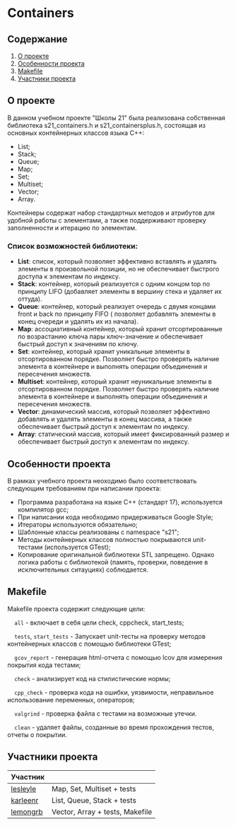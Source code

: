 # Containers

## Содержание

1. [О проекте](#о-проекте)
2. [Особенности проекта](#особенности-проекта)
3. [Makefile](#makefile)
4. [Участники проекта](#участники-проекта)

## О проекте

В данном учебном проекте "Школы 21" была реализована собственная библиотека s21_containers.h и s21_containersplus.h, состоящая из основных контейнерных классов языка C++:
* List;
* Stack;
* Queue;
* Map;
* Set;
* Multiset;
* Vector;
* Array.

Контейнеры содержат набор стандартных методов и атрибутов для удобной работы с элементами, а также поддерживают проверку заполненности и итерацию по элементам.

### Список возможностей библиотеки:

* **List**: список, который позволяет эффективно вставлять и удалять элементы в произвольной позиции, но не обеспечивает быстрого доступа к элементам по индексу.
* **Stack**: контейнер, который реализуется с одним концом top по принципу LIFO (добавляет элементы в вершину стека и удаляет их оттуда).
* **Queue**: контейнер, который реализует очередь с двумя концами front и back по принципу FIFO ( позволяет добавлять элементы в конец очереди и удалять их из начала).
* **Map**: ассоциативный контейнер, который хранит отсортированные по возрастанию ключа пары ключ-значение и обеспечивает быстрый доступ к значениям по ключу.
* **Set**: контейнер, который хранит уникальные элементы в отсортированном порядке. Позволяет быстро проверять наличие элемента в контейнере и выполнять операции объединения и пересечения множеств.
* **Multiset**: контейнер, который хранит неуникальные элементы в отсортированном порядке. Позволяет быстро проверять наличие элемента в контейнере и выполнять операции объединения и пересечения множеств.
* **Vector**: динамический массив, который позволяет эффективно добавлять и удалять элементы в конец массива, а также обеспечивает быстрый доступ к элементам по индексу.
* **Array**: статический массив, который имеет фиксированный размер и обеспечивает быстрый доступ к элементам по индексу.


## Особенности проекта

В рамках учебного проекта неоходимо было соответствовать следующим требованиям при написании проекта:

* Программа разработана на языке C++ (стандарт 17), используется компилятор gcc;
* При написании кода необходимо придерживаться Google Style;
* Итераторы используются обязательно;
* Шаблонные классы реализованы с namespace "s21";
* Методы контейнерных классов полностью покрываются unit-тестами (используется GTest);
* Копирование оригинальной библиотеки STL запрещено. Однако логика работы с библиотекой (память, проверки, поведение в исключительных ситауциях) соблюдается.

## Makefile

Makefile проекта содержит следующие цели:

&nbsp;&nbsp;&nbsp;&nbsp;``all`` - включает в себя цели check, cppcheck, start_tests;

&nbsp;&nbsp;&nbsp;&nbsp;``tests``, ``start_tests`` - Запускает unit-тесты на проверку методов контейнерных классов с помощью библиотеки GTest;

&nbsp;&nbsp;&nbsp;&nbsp;``gcov_report`` - генерация html-отчета с помощью lcov для измерения покрытия кода тестами;

&nbsp;&nbsp;&nbsp;&nbsp;``check`` - анализирует код на стилистические нормы;

&nbsp;&nbsp;&nbsp;&nbsp;``cpp_check`` - проверка кода на ошибки, уязвимости, неправильное использование переменных, операторов;

&nbsp;&nbsp;&nbsp;&nbsp;``valgrind`` - проверка файла с тестами на возможные утечки.

&nbsp;&nbsp;&nbsp;&nbsp;``clean`` - удаляет файлы, созданные во время прохождения тестов, отчеты о покрытии.

## Участники проекта

| Участник      |            |
| ------------- | ------------------ |
| [lesleyle](https://github.com/IvanVito) | Map, Set, Multiset + tests |
| [karleenr](https://github.com/Karleenr) | List, Queue, Stack + tests |
| [lemongrb](https://github.com/Shyrasya) | Vector, Array + tests, Makefile |
